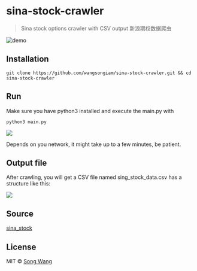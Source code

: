 # sina-stock-crawler
> Sina stock options crawler with CSV output 新浪期权数据爬虫

![demo](https://user-images.githubusercontent.com/19645990/30264586-26db6dfa-96a7-11e7-9fa3-10202f26a90f.png)

## Installation
```
git clone https://github.com/wangsongiam/sina-stock-crawler.git && cd sina-stock-crawler 
```

## Run
Make sure you have python3 installed and execute the main.py with
```
python3 main.py
```
![](https://user-images.githubusercontent.com/19645990/30264451-b5f1b04a-96a6-11e7-9400-4f139714e016.png)

Depends on you network, it might take up to a few minutes, be patient.

## Output file
After crawling, you will get a CSV file named sing_stock_data.csv has a structure like this:

![](https://user-images.githubusercontent.com/19645990/30264542-fdd77944-96a6-11e7-84cb-dc863e8ab2b1.png)

## Source
[sina_stock](http://stock.finance.sina.com.cn/option/quotes.html)

## License
MIT © [Song Wang](https://songwang.io)
